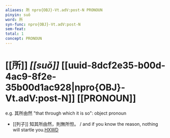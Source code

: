 ```yaml
---
aliases: 所 npro{OBJ}-Vt.adV:post-N PRONOUN
pinyin: suǒ
word: 所
syn-func: npro{OBJ}-Vt.adV:post-N
sem-feat: 
total: 1
concept: PRONOUN 
---
```

# [[所]] *[[suǒ]]*  [[uuid-8dcf2e35-b00d-4ac9-8f2e-35b00d1ac928|npro{OBJ}-Vt.adV:post-N]] [[PRONOUN]]
e.g. 其所由然 "that through which it is so": object pronoun
 - [[列子]] 知其所由然，則無所怛。
                     / and if you know the reason, nothing will startle you.[HXWD](https://hxwd.org/textview.html?location=KR5c0124_tls_003-3a.28)